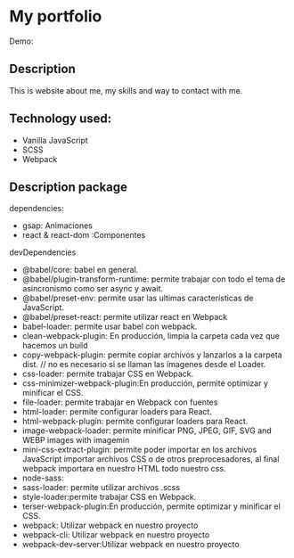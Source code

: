 # My portfolio

Demo: 

## Description

This is website about me, my skills and way to contact with me.

## Technology used:

* Vanilla JavaScript
* SCSS
* Webpack

## Description package 
dependencies: 
- gsap: Animaciones
- react & react-dom :Componentes

devDependencies
- @babel/core: babel en general.
- @babel/plugin-transform-runtime: permite trabajar con todo el tema de asincronismo como ser async y await.
- @babel/preset-env: permite usar las ultimas características de JavaScript.
- @babel/preset-react: permite utilizar react en Webpack
- babel-loader: permite usar babel con webpack.
- clean-webpack-plugin: En producción, limpia la carpeta cada vez que hacemos un build
- copy-webpack-plugin: permite copiar archivos y lanzarlos a la carpeta dist. // no es necesario si se llaman las imagenes desde el Loader.
- css-loader: permite trabajar CSS en Webpack.
- css-minimizer-webpack-plugin:En producción, permite optimizar y minificar el CSS.
- file-loader: permite trabajar en Webpack con fuentes
- html-loader: permite configurar loaders para React. 
- html-webpack-plugin: permite configurar loaders para React. 
- image-webpack-loader: permite minificar PNG, JPEG, GIF, SVG and WEBP images with imagemin
- mini-css-extract-plugin: permite poder importar en los archivos JavaScript importar archivos CSS o de otros preprocesadores, al final webpack importara en nuestro HTML todo nuestro css.
- node-sass:
- sass-loader: permite utilizar archivos .scss
- style-loader:permite trabajar CSS en Webpack.
- terser-webpack-plugin:En producción, permite optimizar y minificar el CSS.
- webpack: Utilizar webpack en nuestro proyecto
- webpack-cli: Utilizar webpack en nuestro proyecto
- webpack-dev-server:Utilizar webpack en nuestro proyecto